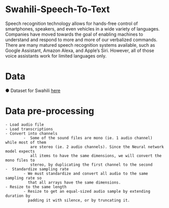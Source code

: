 # Swahili-Speech-To-Text
Speech recognition technology allows for hands-free control of smartphones, speakers,
and even vehicles in a wide variety of languages. Companies have moved towards the
goal of enabling machines to understand and respond to more and more of our
verbalized commands. There are many matured speech recognition systems available,
such as Google Assistant, Amazon Alexa, and Apple’s Siri. However, all of those voice
assistants work for limited languages only.


# Data
● Dataset for Swahili [here](https://github.com/getalp/ALFFA_PUBLIC)

#  Data pre-processing
    - Load audio file
    - Load transcriptions
    - Convert into channels
            -  Some of the sound files are mono (ie. 1 audio channel) while most of them
               are stereo (ie. 2 audio channels). Since the Neural network model expects
               all items to have the same dimensions, we will convert the mono files to
               stereo, by duplicating the first channel to the second
    -  Standardize sampling rate
            - We must standardize and convert all audio to the same sampling rate so
              that all arrays have the same dimensions.
    - Resize to the same length
            - Resize to get an equal-sized audio sample by extending duration by
              padding it with silence, or by truncating it.



